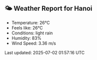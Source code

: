 <!-- WEATHER-START -->
## 🌤 Weather Report for Hanoi

- Temperature: 26°C
- Feels like: 26°C
- Conditions: light rain
- Humidity: 83%
- Wind Speed: 3.36 m/s

Last updated: 2025-07-02 01:57:16 UTC
<!-- WEATHER-END -->
